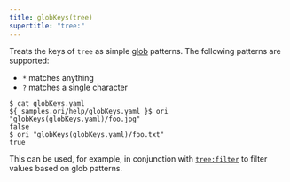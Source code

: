 ```yaml
---
title: globKeys(tree)
supertitle: "tree:"
---
```


Treats the keys of `tree` as simple [glob](<https://en.m.wikipedia.org/wiki/Glob_(programming)>) patterns. The following patterns are supported:

- `*` matches anything
- `?` matches a single character

```console
$ cat globKeys.yaml
${ samples.ori/help/globKeys.yaml }$ ori "globKeys(globKeys.yaml)/foo.jpg"
false
$ ori "globKeys(globKeys.yaml)/foo.txt"
true
```

This can be used, for example, in conjunction with [`tree:filter`](filter.html#filter-with-globs-and-regular-expressions) to filter values based on glob patterns.
